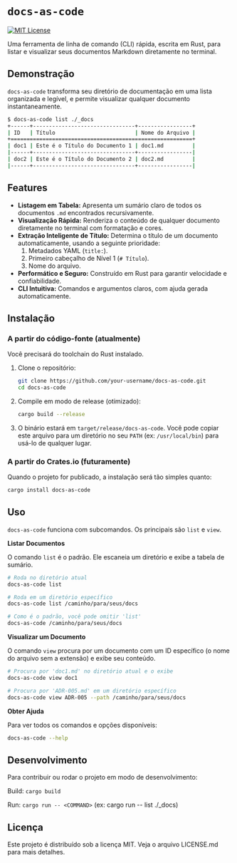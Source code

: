 # `docs-as-code`

[![MIT License](https://img.shields.io/badge/License-MIT-blue.svg?style=flat-square)](./LICENSE.md)

Uma ferramenta de linha de comando (CLI) rápida, escrita em Rust, para listar e visualizar seus documentos Markdown diretamente no terminal.

## Demonstração

`docs-as-code` transforma seu diretório de documentação em uma lista organizada e legível, e permite visualizar qualquer documento instantaneamente.

```bash
$ docs-as-code list ./_docs
+------+--------------------------------+-----------------+
| ID   | Título                         | Nome do Arquivo |
+=========================================================+
| doc1 | Este é o Título do Documento 1 | doc1.md         |
|------+--------------------------------+-----------------|
| doc2 | Este é o Título do Documento 2 | doc2.md         |
|------+--------------------------------+-----------------|

```

## Features

* **Listagem em Tabela:** Apresenta um sumário claro de todos os documentos `.md` encontrados recursivamente.
* **Visualização Rápida:** Renderiza o conteúdo de qualquer documento diretamente no terminal com formatação e cores.
* **Extração Inteligente de Título:** Determina o título de um documento automaticamente, usando a seguinte prioridade:
    1.  Metadados YAML (`title:`).
    2.  Primeiro cabeçalho de Nível 1 (`# Título`).
    3.  Nome do arquivo.
* **Performático e Seguro:** Construído em Rust para garantir velocidade e confiabilidade.
* **CLI Intuitiva:** Comandos e argumentos claros, com ajuda gerada automaticamente.

## Instalação

### A partir do código-fonte (atualmente)

Você precisará do toolchain do Rust instalado.

1.  Clone o repositório:
    ```bash
    git clone https://github.com/your-username/docs-as-code.git
    cd docs-as-code
    ```
2.  Compile em modo de release (otimizado):
    ```bash
    cargo build --release
    ```
3.  O binário estará em `target/release/docs-as-code`. Você pode copiar este arquivo para um diretório no seu `PATH` (ex: `/usr/local/bin`) para usá-lo de qualquer lugar.

### A partir do Crates.io (futuramente)

Quando o projeto for publicado, a instalação será tão simples quanto:

```bash
cargo install docs-as-code
```

## Uso

`docs-as-code` funciona com subcomandos. Os principais são `list` e `view`.

**Listar Documentos**

O comando `list` é o padrão. Ele escaneia um diretório e exibe a tabela de sumário.

```bash
# Roda no diretório atual
docs-as-code list

# Roda em um diretório específico
docs-as-code list /caminho/para/seus/docs

# Como é o padrão, você pode omitir 'list'
docs-as-code /caminho/para/seus/docs
```

**Visualizar um Documento**

O comando `view` procura por um documento com um ID específico (o nome do arquivo sem a extensão) e exibe seu conteúdo.

```bash
# Procura por 'doc1.md' no diretório atual e o exibe
docs-as-code view doc1

# Procura por 'ADR-005.md' em um diretório específico
docs-as-code view ADR-005 --path /caminho/para/seus/docs
```

**Obter Ajuda**

Para ver todos os comandos e opções disponíveis:

```bash
docs-as-code --help
```

## Desenvolvimento

Para contribuir ou rodar o projeto em modo de desenvolvimento:

Build: `cargo build`

Run: `cargo run -- <COMMAND>` (ex: cargo run -- list ./_docs)

## Licença

Este projeto é distribuído sob a licença MIT. Veja o arquivo LICENSE.md para mais detalhes.

